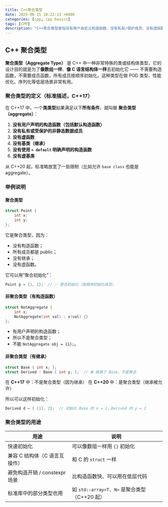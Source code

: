 ```yaml
---
title: C++聚合类型
date: 2025-06-15 10:22:13 +0800
categories: [cpp, cpp basics]
tags: [CPP]
description: "C++聚合类型是指没有用户自定义构造函数、没有私有/保护成员、没有虚函数、没有基类的简单类或结构体，可用花括号直接初始化。C++20 放宽限制，允许继承和默认成员初始化。"
---
```

## C++ 聚合类型

**聚合类型（Aggregate Type）** 是 C++ 中一种非常特殊的类或结构体类型，它的设计目的就是为了**像数组一样**、**像 C 语言结构体一样**去初始化它 —— 不需要构造函数，不需要成员函数，所有成员按顺序初始化。这种类型在做 POD 类型、性能优化、序列化等低层场景非常有用。

### 聚合类型的定义（标准描述，C++17）

在 C++17 中，一个**类类型**如果满足以下**所有条件**，就叫做 **聚合类型（aggregate）**：

1. **没有用户声明的构造函数（包括默认构造函数）**
2. **没有私有或受保护的非静态数据成员**
3. **没有虚函数**
4. **没有基类（继承）**
5. **没有使用 `= default` 明确声明的构造函数**
6. **没有虚基类**

从 C++20 起，标准略放宽了一些限制（比如允许 `base class` 也能是 aggregate）。

### 举例说明

#### 聚合类型

```cpp
struct Point {
    int x;
    int y;
};
```

它是聚合类型，因为：

- 没有构造函数；
- 所有成员都是 public；
- 没有继承；
- 没有虚函数。

它可以用“聚合初始化”：

```cpp
Point p = {1, 2};  // ✅ 聚合初始化（按顺序初始化成员）
```

#### 非聚合类型（有构造函数）

```cpp
struct NotAggregate {
    int x;
    NotAggregate(int val) : x(val) {}
};
```

- 有用户声明的构造函数；
- 所以不是聚合类型；
- 不能 `NotAggregate obj = {1};`。

#### 非聚合类型（有继承）

```cpp
struct Base { int x; };
struct Derived : Base { int y; };  // ❌ 继承了 Base，不是聚合
```

在 **C++17** 中：不是聚合类型（因为继承）
 在 **C++20** 中：是聚合类型（继承被允许）

所以可以这样初始化：

```cpp
Derived d = { {1}, 2};  // 初始化 Base 的 x = 1，Derived 的 y = 2
```

### 聚合类型的用途

| 用途                          | 说明                                         |
| ----------------------------- | -------------------------------------------- |
| 快速初始化                    | 可以像数组一样用 `{}` 初始化                 |
| 兼容 C 结构体（C 语言互操作） | 和 C 的 `struct` 一样                        |
| 避免构造开销 / constexpr 场景 | 比构造函数快、可以用在低层代码               |
| 标准库中的部分类型也用        | 如 `std::array<T, N>` 是聚合类型（C++20 起） |
